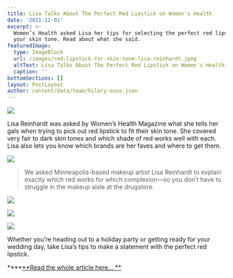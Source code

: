 ```yaml
---
title: Lisa Talks About The Perfect Red Lipstick on Women's Health
date: '2021-12-01'
excerpt: >-
  Women’s Health asked Lisa her tips for selecting the perfect red lipstick for
  your skin tone. Read about what she said.
featuredImage:
  type: ImageBlock
  url: /images/red-lipstick-for-skin-tone-lisa-reinhardt.jpeg
  altText: Lisa Talks About The Perfect Red Lipstick on Women's Health
  caption: ''
bottomSections: []
layout: PostLayout
author: content/data/team/hilary-ouse.json
---
```

![](/images/red-lipstick-for-skin-tone-lisa-reinhardt.jpeg)

Lisa Reinhardt was asked by Women’s Health Magazine what she tells her gals when trying to pick out red lipstick to fit their skin tone. She covered very fair to dark skin tones and which shade of red works well with each. Lisa also lets you know which brands are her faves and where to get them.

![](/images/red-lipstick-lisa-reinhardt-womens-health.jpeg)

> We asked Minneapolis-based makeup artist Lisa Reinhardt to explain exactly which red works for which complexion—so you don’t have to struggle in the makeup aisle at the drugstore.

![](/images/lisa-reinhardt-womens-health-red-lipstick.jpeg)

![](/images/lisa-reinhardt-womens-health-mag.jpeg)

![](/images/lisa-reinhardt-womens-health-mafg.jpeg)

Whether you’re heading out to a holiday party or getting ready for your wedding day, take Lisa’s tips to make a statement with the perfect red lipstick.

****[**Read the whole article here… **](http://www.womenshealthmag.com/beauty/perfect-red-lipstick)
